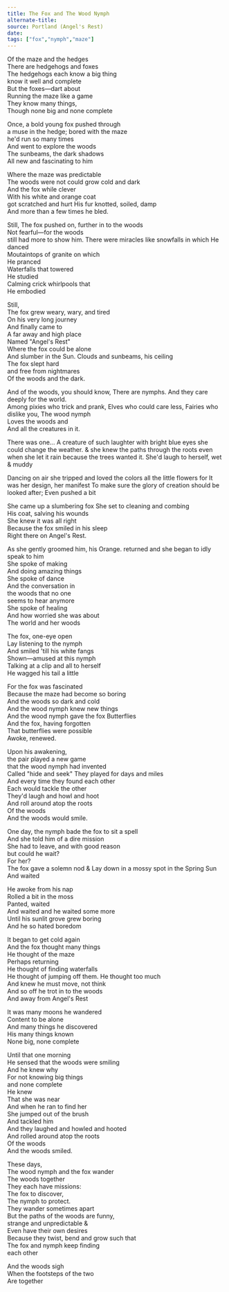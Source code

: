 ```yaml
---
title: The Fox and The Wood Nymph
alternate-title:
source: Portland (Angel's Rest)
date: 
tags: ["fox","nymph","maze"]
---
```

Of the maze and the hedges  
There are hedgehogs and foxes  
The hedgehogs each know a big thing  
know it well and complete  
But the foxes—dart about  
Running the maze like a game  
They know many things,  
Though none big and none complete  

Once, a bold young fox pushed through  
a muse in the hedge; bored with the maze  
he'd run so many times  
And went to explore the woods  
The sunbeams, the dark shadows  
All new and fascinating to him  

Where the maze was predictable  
The woods were not
could grow cold and dark  
And the fox while clever  
With his white and orange coat  
got scratched and hurt
His fur knotted, soiled, damp    
And more than a few times he bled.

Still,
The fox pushed on,
further in to the woods  
Not fearful—for the woods  
still had more to show him.
There were miracles
like snowfalls in which
He danced  
Moutaintops of granite on which  
He pranced  
Waterfalls that towered  
He studied  
Calming crick whirlpools that   
He embodied  

Still,  
The fox grew weary, wary, and tired  
On his very long journey  
And finally came to  
A far away and high place  
Named "Angel's Rest"  
Where the fox could be alone  
And slumber in the Sun.
Clouds and sunbeams, his ceiling  
The fox slept hard  
and free from nightmares  
Of the woods and the dark.

And of the woods, you should know,
There are nymphs.
And they care deeply for the world.  
Among pixies who trick and prank,
Elves who could care less,
Fairies who dislike you,
The wood nymph  
Loves the woods and  
And all the creatures in it.

There was one...
A creature of such laughter
with bright blue eyes she could
change the weather.
& she knew the paths through the roots
even when she let it rain
because the trees wanted it.
She'd laugh to herself, wet & muddy

Dancing on air
she tripped and loved the colors
all the little flowers for
It was her design, her manifest
To make sure the glory of creation
should be looked after;
Even pushed a bit

She came up a slumbering fox
She set to cleaning and combing  
His coat, salving his wounds  
She knew it was all right  
Because the fox smiled in his sleep  
Right there on Angel's Rest.

As she gently groomed him, his Orange. 
returned and she began to idly  
speak to him  
She spoke of making  
And doing amazing things  
She spoke of dance  
And the conversation in   
the woods that no one  
seems to hear anymore  
She spoke of healing  
And how worried she was about  
The world and her woods  

The fox, one-eye open  
Lay listening to the nymph  
And smiled 'till his white fangs  
Shown—amused at this nymph  
Talking at a clip and all to herself  
He wagged his tail a little  

For the fox was fascinated  
Because the maze had become so boring  
And the woods so dark and cold  
And the wood nymph knew new things  
And the wood nymph gave the fox 
Butterflies  
And the fox, having forgotten  
That butterflies were possible  
Awoke, renewed. 

Upon his awakening,  
the pair played a new game  
that the wood nymph had invented  
Called "hide and seek"
They played for days and miles  
And every time they found each other  
Each would tackle the other  
They'd laugh and howl and hoot  
And roll around atop the roots  
Of the woods  
And the woods would smile.



One day, the nymph bade the fox to sit a spell  
And she told him of a dire mission  
She had to leave, and with good reason  
but could he wait?  
For her?  
The fox gave a solemn nod &
Lay down in a mossy spot in the Spring Sun  
And waited  

He awoke from his nap  
Rolled a bit in the moss  
Panted, waited  
And waited and he waited some more  
Until his sunlit grove grew boring  
And he so hated boredom  

It began to get cold again  
And the fox thought many things  
He thought of the maze  
Perhaps returning  
He thought of finding waterfalls  
He thought of jumping off them.
He thought too much  
And knew he must move, not think  
And so off he trot 
in to the woods  
And away from Angel's Rest  

It was many moons he wandered  
Content to be alone  
And many things he discovered  
His many things known  
None big, none complete  

Until that one morning  
He sensed that the woods were smiling  
And he knew why  
For not knowing big things  
and none complete  
He knew  
That she was near  
And when he ran to find her  
She jumped out of the brush  
And tackled him  
And they laughed and howled and hooted  
And rolled around atop the roots  
Of the woods  
And the woods smiled.



These days,  
The wood nymph and the fox wander  
The woods together  
They each have missions:  
The fox to discover,  
The nymph to protect.  
They wander sometimes apart  
But the paths of the woods are funny,  
strange and unpredictable &  
Even have their own desires  
Because they twist, bend and grow such that  
The fox and nymph keep finding  
each other  

And the woods sigh  
When the footsteps of the two  
Are together  